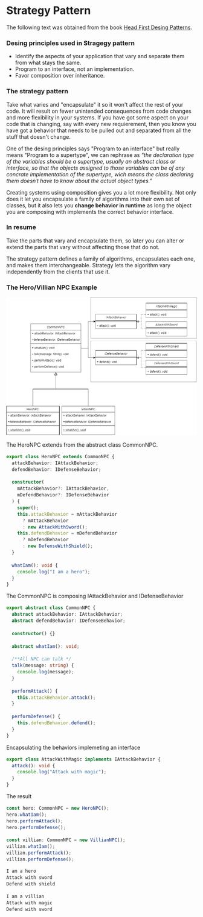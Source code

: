 # Strategy Pattern

The following text was obtained from the book [Head First Desing Patterns](https://www.amazon.com/-/es/Eric-Freeman/dp/0596007124).

### Desing principles used in Stragegy pattern

* Identify the aspects of your application that vary and separate them from what stays the same.
* Program to an interface, not an implementation.
* Favor composition over inheritance.

### The strategy pattern

Take what varies and "encapsulate" it so it won't affect the rest of your code. It will result on fewer unintended consequences from code changes and more flexibility in your systems. If you have got some aspect on your code that is changing, say with every new requierement, then you know you have got a behavior that needs to be pulled out and separated from all the stuff that doesn't change.

One of the desing principles says "Program to an interface" but really means "Program to a supertype", we can rephrase as _"the declaration type of the variables should be a supertype, usually an abstract class or interface, so that the objects assigned to those variables can be of any concrate implementation of the supertype, wich means the class declaring them doesn´t have to know about the actual object types."_

Creating systems using composition gives you a lot more flexibility. Not only does it let you encapsulate a family of algorithms into their own set of classes, but it also lets you **change behavior in runtime** as long the object you are composing with implements the correct behavior interface.

### In resume

Take the parts that vary and encapsulate them, so later you can alter or extend the parts that vary without affecting those that do not.

The strategy pattern defines a family of algorithms, encapsulates each one, and makes them interchangeable. Strategy lets the algorithm vary independently from the clients that use it.

### The Hero/Villian NPC Example

![Hero/Villian example](example-strategy-pattern.png)

The HeroNPC extends from the abstract class CommonNPC.

```ts
export class HeroNPC extends CommonNPC {
  attackBehavior: IAttackBehavior;
  defendBehavior: IDefenseBehavior;

  constructor(
    mAttackBehavior?: IAttackBehavior,
    mDefendBehavior?: IDefenseBehavior
  ) {
    super();
    this.attackBehavior = mAttackBehavior
      ? mAttackBehavior
      : new AttackWithSword();
    this.defendBehavior = mDefendBehavior
      ? mDefendBehavior
      : new DefenseWithShield();
  }

  whatIam(): void {
    console.log("I am a hero");
  }
}
```

The CommonNPC is composing IAttackBehavior and IDefenseBehavior

```ts
export abstract class CommonNPC {
  abstract attackBehavior: IAttackBehavior;
  abstract defendBehavior: IDefenseBehavior;

  constructor() {}

  abstract whatIam(): void;

  /**All NPC can talk */
  talk(message: string) {
    console.log(message);
  }

  performAttack() {
    this.attackBehavior.attack();
  }

  performDefense() {
    this.defendBehavior.defend();
  }
}
```

Encapsulating the behaviors implemeting an interface

```ts
export class AttackWithMagic implements IAttackBehavior {
  attack(): void {
    console.log("Attack with magic");
  }
}
```

The result

```ts
const hero: CommonNPC = new HeroNPC();
hero.whatIam();
hero.performAttack();
hero.performDefense();

const villian: CommonNPC = new VillianNPC();
villian.whatIam();
villian.performAttack();
villian.performDefense();
```

```bash
I am a hero
Attack with sword
Defend with shield

I am a villian
Attack with magic
Defend with sword
```